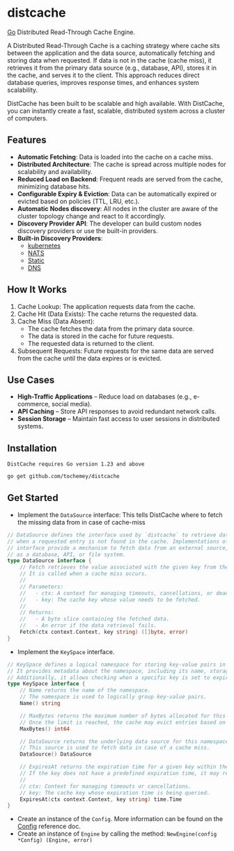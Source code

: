 # distcache

[Go](https://go.dev/) Distributed Read-Through Cache Engine. 

A Distributed Read-Through Cache is a caching strategy where cache sits between the application and the data source,
automatically fetching and storing data when requested. If data is not in the cache (cache miss), it retrieves it from the primary data source (e.g., database, API), stores it
in the cache, and serves it to the client. This approach reduces direct database queries, improves response times, and enhances system scalability.

DistCache has been built to be scalable and high available. With DistCache, you can instantly create a fast, scalable, distributed system across a cluster of computers.

## Features

- **Automatic Fetching**: Data is loaded into the cache on a cache miss.
- **Distributed Architecture**: The cache is spread across multiple nodes for scalability and availability.
- **Reduced Load on Backend**: Frequent reads are served from the cache, minimizing database hits.
- **Configurable Expiry & Eviction**: Data can be automatically expired or evicted based on policies (TTL, LRU, etc.).
- **Automatic Nodes discovery**: All nodes in the cluster are aware of the cluster topology change and react to it
  accordingly.
- **Discovery Provider API**: The developer can build custom nodes discovery providers or use the built-in providers.
- **Built-in Discovery Providers**: 
   - [kubernetes](./discovery/kubernetes/README.md)
   - [NATS](./discovery/nats/README.md)
   - [Static](./discovery/static/README.md) 
   - [DNS](./discovery/dnssd/README.md)

## How It Works

1. Cache Lookup: The application requests data from the cache.
2. Cache Hit (Data Exists): The cache returns the requested data.
3. Cache Miss (Data Absent):
    - The cache fetches the data from the primary data source.
    - The data is stored in the cache for future requests.
    - The requested data is returned to the client.
4. Subsequent Requests: Future requests for the same data are served from the cache until the data expires or is
   evicted.

## Use Cases

- **High-Traffic Applications** – Reduce load on databases (e.g., e-commerce, social media).
- **API Caching** – Store API responses to avoid redundant network calls.
- **Session Storage** – Maintain fast access to user sessions in distributed systems.

## Installation

`DistCache requires Go version 1.23 and above`

```bash
go get github.com/tochemey/distcache
```

## Get Started

- Implement the `DataSource` interface: This tells DistCache where to fetch the missing data from in case of cache-miss
```go
// DataSource defines the interface used by `distcache` to retrieve data
// when a requested entry is not found in the cache. Implementations of this
// interface provide a mechanism to fetch data from an external source, such
// as a database, API, or file system.
type DataSource interface {
	// Fetch retrieves the value associated with the given key from the data source.
	// It is called when a cache miss occurs.
	//
	// Parameters:
	//   - ctx: A context for managing timeouts, cancellations, or deadlines.
	//   - key: The cache key whose value needs to be fetched.
	//
	// Returns:
	//   - A byte slice containing the fetched data.
	//   - An error if the data retrieval fails.
	Fetch(ctx context.Context, key string) ([]byte, error)
}
```
- Implement the `KeySpace` interface.
```go
// KeySpace defines a logical namespace for storing key-value pairs in a distributed cache.
// It provides metadata about the namespace, including its name, storage limits, and data source.
// Additionally, it allows checking when a specific key is set to expire.
type KeySpace interface {
	// Name returns the name of the namespace.
	// The namespace is used to logically group key-value pairs.
	Name() string

	// MaxBytes returns the maximum number of bytes allocated for this namespace.
	// Once the limit is reached, the cache may evict entries based on its eviction policy.
	MaxBytes() int64

	// DataSource returns the underlying data source for this namespace.
	// This source is used to fetch data in case of a cache miss.
	DataSource() DataSource

	// ExpiresAt returns the expiration time for a given key within the namespace.
	// If the key does not have a predefined expiration time, it may return a zero time.
	//
	// ctx: Context for managing timeouts or cancellations.
	// key: The cache key whose expiration time is being queried.
	ExpiresAt(ctx context.Context, key string) time.Time
}
```
- Create an instance of the `Config`. More information can be found on the [Config](./config.go) reference doc.
- Create an instance of `Engine` by calling the method: `NewEngine(config *Config) (Engine, error)`

